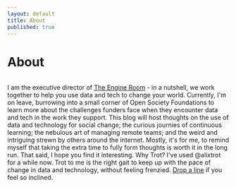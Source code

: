 ```yaml
---
layout: default
title: About
published: true
---
```


<div class="post">
	<h1 class="pageTitle">About</h1>
    <img src="/blog/assets/img/me.jpg" alt=""> 
	<p class="intro">I am the executive director of <a href="www.theengineroom.org">The Engine Room</a> - in a nutshell, we work together to help you use data and tech to change your world. Currently, I'm on leave, burrowing into a small corner of Open Society Foundations to learn more about the challenges funders face when they encounter data and tech in the work they support. This blog will host thoughts on the use of data and technology for social change; the curious journies of continuous learning; the nebulous art of managing remote teams; and the weird and intriguing strewn by others around the internet. Mostly, it's for me, to remind myself that taking the extra time to fully form thoughts is worth it in the long run. That said, I hope you find it interesting. Why Trot? I've used @alixtrot for a while now. Trot to me is the right gait to keep up with the pace of change in data and technology, without feeling frenzied. <a href="mailto:alix@trot.io">Drop a line</a> if you feel so inclined.</p>

</div>
